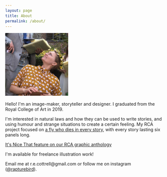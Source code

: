 ```yaml
---
layout: page
title: About
permalink: /about/
---
```


<div class="text">

<img src="/assets/images/me.jpg" width="40%">
<p></p>
<p>
Hello! I'm an image-maker, storyteller and designer. I graduated from the Royal College of Art in 2019.</p>

<p>
I'm interested in natural laws and how they can be used to write stories, and using humour and strange situations to create a certain feeling. My RCA project focused on <a href="/fly-comics">a fly who dies in every story</a>, with every story lasting six panels long.
</p>

<p>
<a href="https://www.itsnicethat.com/articles/dance-of-life-royal-college-of-art-london-print-studio-publication-221018">It's Nice That feature on our RCA graphic anthology</a><p>

<p>I'm available for freelance illustration work!</p>

<p>Email me at r.e.cottrell@gmail.com or follow me on instagram (<a href="https://instagram.com/rapturebird">@rapturebird</a>).</p>
